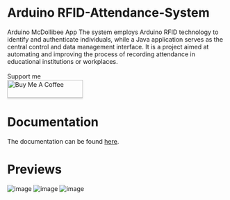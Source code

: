 # Arduino RFID-Attendance-System

Arduino McDollibee App
The system employs Arduino RFID technology to identify and authenticate individuals, while a Java application serves as the central 
control and data management interface. It is a project aimed at automating and improving the process of recording attendance in educational institutions or workplaces. 
<br>
<br>
Support me
<br>
<a href="https://www.buymeacoffee.com/kethtacatani" target="_blank"><img src="https://www.buymeacoffee.com/assets/img/custom_images/orange_img.png" alt="Buy Me A Coffee" style="height: 41px !important;width: 174px !important;box-shadow: 0px 3px 2px 0px rgba(190, 190, 190, 0.5) !important;-webkit-box-shadow: 0px 3px 2px 0px rgba(190, 190, 190, 0.5) !important;" ></a>
# Documentation
The documentation can be found [here]([https://github.com/kethtacatani/McDollibee-Android-App/blob/c56b6fbf03fdba4299906c683ea42e8f8bb477d6/McDollibee%20Documentation.pdf](https://github.com/kethtacatani/RFID-Attendance-System/blob/7ea9e8271c9318a6ccc38bc716a9c88267dd9608/RFID%20Attendance%20Monitoring%20System%20Using%20Java%20and%20Arduino%20Uno%20Board%20Documentation.pdf)).
# Previews
![image](https://github.com/kethtacatani/RFID-Attendance-System/assets/115775088/a09956ea-7608-4fef-aefe-ae1a6efddf77)
![image](https://github.com/kethtacatani/RFID-Attendance-System/assets/115775088/6f7a00be-ea2c-4ce2-a9f3-17d5cb073c62)
![image](https://github.com/kethtacatani/RFID-Attendance-System/assets/115775088/8bfcaf51-c470-4e1e-b8a4-594dfcf3bf29)

